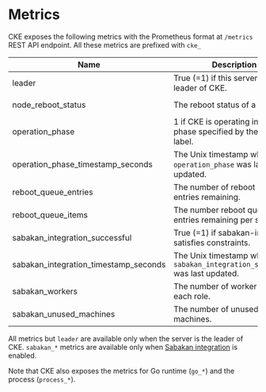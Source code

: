 Metrics
=======

CKE exposes the following metrics with the Prometheus format at `/metrics` REST API endpoint.  All these metrics are prefixed with `cke_`

| Name                                  | Description                                                                | Type  | Labels           |
| ------------------------------------- | -------------------------------------------------------------------------- | ----- | ---------------- |
| leader                                | True (=1) if this server is the leader of CKE.                             | Gauge |                  |
| node_reboot_status                    | The reboot status of a node.                                               | Gauge | `node`, `status` |
| operation_phase                       | 1 if CKE is operating in the phase specified by the `phase` label.         | Gauge | `phase`          |
| operation_phase_timestamp_seconds     | The Unix timestamp when `operation_phase` was last updated.                | Gauge |                  |
| reboot_queue_entries                  | The number of reboot queue entries remaining.                              | Gauge |                  |
| reboot_queue_items                    | The number reboot queue entries remaining per status.                      | Gauge | `status`         |
| sabakan_integration_successful        | True (=1) if sabakan-integration satisfies constraints.                    | Gauge |                  |
| sabakan_integration_timestamp_seconds | The Unix timestamp when `sabakan_integration_successful` was last updated. | Gauge |                  |
| sabakan_workers                       | The number of worker nodes for each role.                                  | Gauge | `role`           |
| sabakan_unused_machines               | The number of unused machines.                                             | Gauge |                  |

All metrics but `leader` are available only when the server is the leader of CKE.
`sabakan_*` metrics are available only when [Sabakan integration](sabakan-integration.md) is enabled.

Note that CKE also exposes the metrics for Go runtime (`go_*`) and the process (`process_*`).
